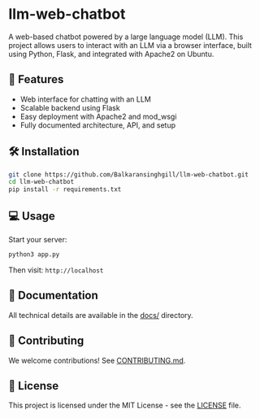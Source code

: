 # llm-web-chatbot

A web-based chatbot powered by a large language model (LLM). This project allows users to interact with an LLM via a browser interface, built using Python, Flask, and integrated with Apache2 on Ubuntu.

## 🚀 Features
- Web interface for chatting with an LLM
- Scalable backend using Flask
- Easy deployment with Apache2 and mod_wsgi
- Fully documented architecture, API, and setup

## 🛠️ Installation

```bash
git clone https://github.com/Balkaransinghgill/llm-web-chatbot.git
cd llm-web-chatbot
pip install -r requirements.txt
```

## 💻 Usage

Start your server:

```bash
python3 app.py
```

Then visit: `http://localhost`

## 📄 Documentation

All technical details are available in the [docs/](docs/) directory.

## 🤝 Contributing

We welcome contributions! See [CONTRIBUTING.md](docs/contributing.md).

## 🧾 License

This project is licensed under the MIT License - see the [LICENSE](LICENSE) file.

